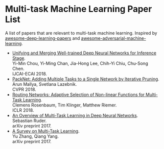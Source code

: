 # Multi-task Machine Learning Paper List

A list of papers that are relevant to multi-task machine learning. Inspired by
[awesome-deep-learning-papers](https://github.com/terryum/awesome-deep-learning-papers) and 
[awesome-adversarial-machine-learning](https://github.com/yenchenlin/awesome-adversarial-machine-learning).

 * [Unifying and Merging Well-trained Deep Neural Networks for Inference Stage](https://arxiv.org/pdf/1805.04980.pdf).  
   Yi-Min Chou, Yi-Ming Chan, Jia-Hong Lee, Chih-Yi Chiu, Chu-Song Chen.  
   IJCAI-ECAI 2018.
 * [PackNet: Adding Multiple Tasks to a Single Network by Iterative Pruning](https://arxiv.org/pdf/1711.05769.pdf).  
   Arun Mallya, Svetlana Lazebnik.  
   CVPR 2018.
 * [Routing Networks: Adaptive Selection of Non-linear Functions for Multi-Task Learning](https://arxiv.org/pdf/1711.01239.pdf).  
   Clemens Rosenbaum, Tim Klinger, Matthew Riemer.  
   ICLR 2018.
 * [An Overview of Multi-Task Learning in Deep Neural Networks](https://arxiv.org/pdf/1706.05098.pdf).  
   Sebastian Ruder.  
   arXiv preprint 2017.
 * [A Survey on Multi-Task Learning](https://arxiv.org/pdf/1707.08114.pdf).  
   Yu Zhang, Qiang Yang.  
   arXiv preprint 2017.